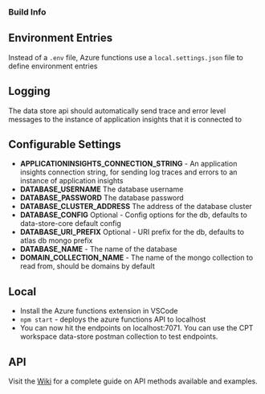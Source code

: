 ### Build Info

## Environment Entries

Instead of a `.env` file, Azure functions use a `local.settings.json` file to define environment entries

## Logging
  The data store api should automatically send trace and error level messages to the instance of application insights that it is connected to

## Configurable Settings
- **APPLICATIONINSIGHTS_CONNECTION_STRING** - An application insights connection string, for sending log traces and errors to an instance of application insights
- **DATABASE_USERNAME** The database username
- **DATABASE_PASSWORD** The database password
- **DATABASE_CLUSTER_ADDRESS** The address of the database cluster
- **DATABASE_CONFIG** Optional - Config options for the db, defaults to data-store-core default config
- **DATABASE_URI_PREFIX** Optional - URI prefix for the db, defaults to atlas db mongo prefix
- **DATABASE_NAME** - The name of the database
- **DOMAIN_COLLECTION_NAME** - The name of the mongo collection to read from, should be domains by default

## Local


* Install the Azure functions extension in VSCode
* `npm start` - deploys the azure functions API to localhost
* You can now hit the endpoints on localhost:7071. You can use the CPT workspace data-store postman collection to test endpoints.

## API
Visit the [Wiki](https://github.com/zer0-os/data-store-api/wiki) for a complete guide on API methods available and examples.

